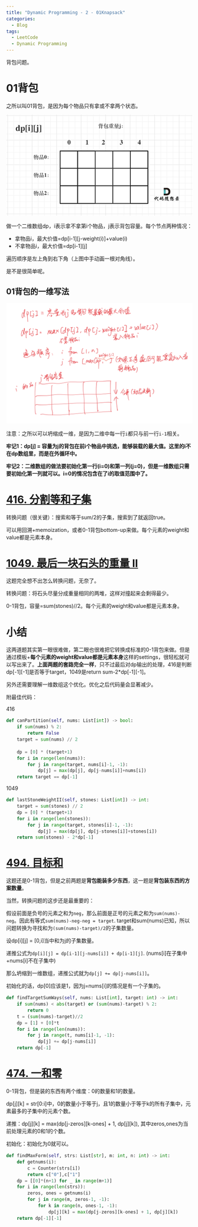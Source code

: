 ```yaml
---
title: "Dynamic Programming - 2 - 01Knapsack"
categories:
  - Blog
tags:
  - LeetCode
  - Dynamic Programming
---
```


背包问题。

# 01背包

之所以叫01背包，是因为每个物品只有拿或不拿两个状态。

![01knapsack](/assets/dp/01knapsack.png)

做一个二维数组dp，i表示拿不拿第i个物品，j表示背包容量。每个节点两种情况：

* 拿物品i，最大价值=dp[i-1]\[j-weight(i)]+value(i)
* 不拿物品i，最大价值=dp[i-1]\[j]

遍历顺序是左上角到右下角（上图中手动画一根对角线）。

是不是很简单呢。

## 01背包的一维写法

![01k2](/assets/dp/01k2.png)

注意：之所以可以坍缩成一维，是因为二维中每一行`i`都只与前一行`i-1`相关。

**牢记1：dp[j] = 容量为j的背包在前i个物品中挑选，能够装载的最大值。这里的i不在dp数组里，而是在外循环中。**

**牢记2：二维数组的做法要初始化第一行(i=0)和第一列(j=0)，但是一维数组只需要初始化第一列就可以。i=0的情况包含在了i的取值范围中了。**

# [416. 分割等和子集](https://leetcode-cn.com/problems/partition-equal-subset-sum/)

转换问题（很关键）：搜索和等于sum/2的子集，搜索到了就返回true。

可以用回溯+memoization，或者0-1背包bottom-up来做。每个元素的weight和value都是元素本身。

# [1049. 最后一块石头的重量 II](https://leetcode-cn.com/problems/last-stone-weight-ii/)

这题完全想不出怎么转换问题，无奈了。

转换问题：将石头尽量分成重量相同的两堆，这样对撞起来会剩得最少。

0-1背包，容量=sum(stones)//2。每个元素的weight和value都是元素本身。

# 小结

这两道题其实第一眼很难做，第二眼也很难把它转换成标准的0-1背包来做。但是通过模板+**每个元素的weight和value都是元素本身**这样的settings，很轻松就可以写出来了。**上面两题的套路完全一样**，只不过最后对dp输出的处理，416是判断dp[-1]\[-1]是否等于target，1049是return sum-2*dp[-1]\[-1]。

另外还需要理解一维数组这个优化。优化之后代码量会显著减少。

附最佳代码：

416

```python
def canPartition(self, nums: List[int]) -> bool:
    if sum(nums) % 2:
        return False
    target = sum(nums) // 2

    dp = [0] * (target+1)
    for i in range(len(nums)):
        for j in range(target, nums[i]-1, -1):
            dp[j] = max(dp[j], dp[j-nums[i]]+nums[i])
    return target == dp[-1]
```

1049

```python
def lastStoneWeightII(self, stones: List[int]) -> int:
    target = sum(stones) // 2
    dp = [0] * (target+1)
    for i in range(len(stones)):
        for j in range(target, stones[i]-1, -1):
            dp[j] = max(dp[j], dp[j-stones[i]]+stones[i])
    return sum(stones) - 2*dp[-1]
```

# [494. 目标和](https://leetcode-cn.com/problems/target-sum/)

这题还是0-1背包，但是之前两题是**背包能装多少东西**，这一题是**背包装东西的方案数量**。

当然，转换问题的这步还是最重要的：

假设前面是负号的元素之和为`neg`，那么前面是正号的元素之和为`sum(nums)-neg`。因此有等式`sum(nums)-neg-neg = target`. target和sum(nums)已知，所以问题转换为寻找和为`(sum(nums)-target)/2`的子集数量。

设dp[i]\[j] = [0,i]当中和为j的子集数量。

递推公式为`dp[i][j] = dp[i-1][j-nums[i]] + dp[i-1][j]`. (nums[i]在子集中+nums[i]不在子集中)

那么坍缩到一维数组，递推公式就为`dp[j] += dp[j-nums[i]]`。

初始化的话，dp[0]应该是1，因为j=nums[i]的情况是有一个子集的。	

```python
def findTargetSumWays(self, nums: List[int], target: int) -> int:
    if sum(nums) < abs(target) or (sum(nums)-target) % 2:
        return 0
    t = (sum(nums)-target)//2
    dp = [1] + [0]*t
    for i in range(len(nums)):
        for j in range(t, nums[i]-1, -1):
            dp[j] += dp[j-nums[i]]
    return dp[-1]
```

# [474. 一和零](https://leetcode-cn.com/problems/ones-and-zeroes/)

0-1背包，但是装的东西有两个维度：0的数量和1的数量。

dp[j]\[k] = str[0:i]中，0的数量小于等于j，且1的数量小于等于k的所有子集中，元素最多的子集中的元素个数。

递推：dp[j]\[k] = max(dp[j-zeros]\[k-ones] + 1, dp[j]\[k]), 其中zeros,ones为当前处理元素的0和1的个数。

初始化：初始化为0就可以。

```python
def findMaxForm(self, strs: List[str], m: int, n: int) -> int:
    def getnums(i):
        c = Counter(strs[i])
        return c["0"],c["1"]
    dp = [[0]*(n+1) for _ in range(m+1)]
    for i in range(len(strs)):
        zeros, ones = getnums(i)
        for j in range(m, zeros-1, -1):
            for k in range(n, ones-1, -1):
                dp[j][k] = max(dp[j-zeros][k-ones] + 1, dp[j][k])
    return dp[-1][-1]
```





